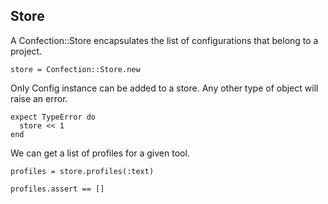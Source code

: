 ## Store

A Confection::Store encapsulates the list of configurations that belong
to a project.

    store = Confection::Store.new

Only Config instance can be added to a store. Any other type of object
will raise an error.

    expect TypeError do
      store << 1
    end

We can get a list of profiles for a given tool.

    profiles = store.profiles(:text)

    profiles.assert == []

